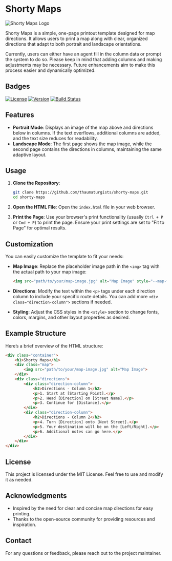 # Shorty Maps

![Shorty Maps Logo](./public/shorty%maps%logo.png) <!-- Replace with the actual path to your image -->

Shorty Maps is a simple, one-page printout template designed for map directions. It allows users to print a map along with clear, organized directions that adapt to both portrait and landscape orientations.

Currently, users can either have an agent fill in the column data or prompt the system to do so. Please keep in mind that adding columns and making adjustments may be necessary. Future enhancements aim to make this process easier and dynamically optimized.

## Badges

[![License](https://img.shields.io/badge/license-MIT-blue.svg)](LICENSE) <!-- Replace with actual badge links -->
[![Version](https://img.shields.io/badge/version-1.0.0-brightgreen.svg)](VERSION) <!-- Replace with actual badge links -->
[![Build Status](https://img.shields.io/badge/build-passing-brightgreen.svg)](BUILD_STATUS) <!-- Replace with actual badge links -->

## Features

- **Portrait Mode**: Displays an image of the map above and directions below in columns. If the text overflows, additional columns are added, and the text size reduces for readability.
- **Landscape Mode**: The first page shows the map image, while the second page contains the directions in columns, maintaining the same adaptive layout.

## Usage

1. **Clone the Repository**: 
   ```bash
   git clone https://github.com/thaumaturgists/shorty-maps.git
   cd shorty-maps
   ```

2. **Open the HTML File**: Open the `index.html` file in your web browser.

3. **Print the Page**: Use your browser's print functionality (usually `Ctrl + P` or `Cmd + P`) to print the page. Ensure your print settings are set to "Fit to Page" for optimal results.

## Customization

You can easily customize the template to fit your needs:

- **Map Image**: Replace the placeholder image path in the `<img>` tag with the actual path to your map image:
  ```html
  <img src="path/to/your/map-image.jpg" alt="Map Image" style="--map-width: 80%;">
  ```

- **Directions**: Modify the text within the `<p>` tags under each direction column to include your specific route details. You can add more `<div class="direction-column">` sections if needed.

- **Styling**: Adjust the CSS styles in the `<style>` section to change fonts, colors, margins, and other layout properties as desired.

## Example Structure

Here’s a brief overview of the HTML structure:

```html
<div class="container">
    <h1>Shorty Maps</h1>
    <div class="map">
        <img src="path/to/your/map-image.jpg" alt="Map Image">
    </div>
    <div class="directions">
        <div class="direction-column">
            <h2>Directions - Column 1</h2>
            <p>1. Start at [Starting Point].</p>
            <p>2. Head [Direction] on [Street Name].</p>
            <p>3. Continue for [Distance].</p>
        </div>
        <div class="direction-column">
            <h2>Directions - Column 2</h2>
            <p>4. Turn [Direction] onto [Next Street].</p>
            <p>5. Your destination will be on the [Left/Right].</p>
            <p>6. Additional notes can go here.</p>
        </div>
    </div>
</div>
```

## License

This project is licensed under the MIT License. Feel free to use and modify it as needed.

## Acknowledgments

- Inspired by the need for clear and concise map directions for easy printing.
- Thanks to the open-source community for providing resources and inspiration.

## Contact

For any questions or feedback, please reach out to the project maintainer.
